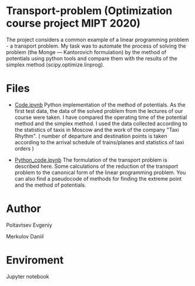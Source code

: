 # Transport-problem (Optimization course project MIPT 2020)

The project considers a common example of a linear programming problem - a transport problem. My task was to automate the process of solving the problem (the Monge — Kantorovich formulation) by the method of potentials using python tools and compare them with the results of the simplex method (scipy.optimize.linprog).

# Files

* [Code.ipynb](https://github.com/EjenY-Poltavchiny/Transport-problem/blob/main/Python_code.ipynb)
Python implementation of the method of potentials. As the first test data, the data of the solved problem from the lectures of our course were taken. I have compared the operating time of the potential method and the simplex method. I used the data collected according to the statistics of taxis in Moscow and the work of the company "Taxi Rhythm". ( number of departure and destination points is taken according to the arrival schedule of trains/planes and statistics of taxi orders )

* [Python_code.ipynb](https://github.com/EjenY-Poltavchiny/Transport-problem/blob/main/Python_code.ipynb)
The formulation of the transport problem is described here. Some calculations of the reduction of the transport problem to the canonical form of the linear programming problem. You can also find a pseudocode of methods for finding the extreme point and the method of potentials.

# Author 

Poltavtsev Evgeniy

Merkulov Daniil

# Enviroment

Jupyter notebook


